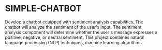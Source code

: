 # SIMPLE-CHATBOT
Develop a chatbot equipped with sentiment analysis capabilities. The chatbot will analyze the sentiment of the user's input. The sentiment analysis component will determine whether the user's message expresses a positive, negative, or neutral sentiment. This project combines natural language processing (NLP) techniques, machine learning algorithms
